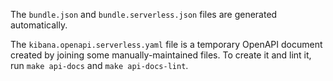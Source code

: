 The `bundle.json` and `bundle.serverless.json` files are generated automatically.

The `kibana.openapi.serverless.yaml` file is a temporary OpenAPI document created by joining some manually-maintained files.
To create it and lint it, run `make api-docs` and `make api-docs-lint`.
